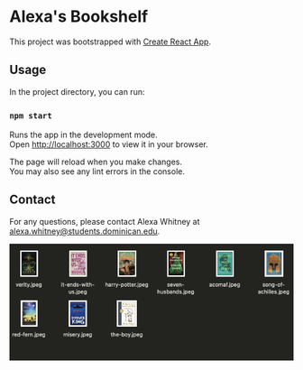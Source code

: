 # Alexa's Bookshelf

This project was bootstrapped with [Create React App](https://github.com/facebook/create-react-app).

## Usage

In the project directory, you can run:

### `npm start`

Runs the app in the development mode.\
Open [http://localhost:3000](http://localhost:3000) to view it in your browser.

The page will reload when you make changes.\
You may also see any lint errors in the console.

## Contact

For any questions, please contact Alexa Whitney at [alexa.whitney@students.dominican.edu](http://localhost:3000).

![](public/READMEtest.jpeg)